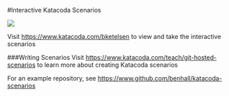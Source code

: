 #Interactive Katacoda Scenarios

[![](http://shields.katacoda.com/katacoda/bketelsen/count.svg)](https://www.katacoda.com/bketelsen "Get your profile on Katacoda.com")

Visit https://www.katacoda.com/bketelsen to view and take the interactive scenarios

###Writing Scenarios
Visit https://www.katacoda.com/teach/git-hosted-scenarios to learn more about creating Katacoda scenarios

For an example repository, see https://www.github.com/benhall/katacoda-scenarios
